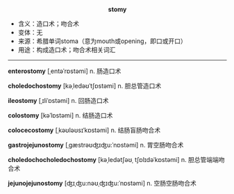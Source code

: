 
**<center>stomy</center>**

- <span class="definition">含义：造口术；吻合术</span>
- <span class="definition">变体：无</span>
- <span class="definition">来源：希腊单词stoma（意为mouth或opening，即口或开口）</span>
- <span class="definition">用途：构成造口术；吻合术相关词汇</span>

---

<span class="vocabulary">**enterostomy**</span> [ˌentəˈrɒstəmi] n. 肠造口术

<span class="vocabulary">**choledochostomy**</span> [kəˌledəʊˈtʃɒstəmi] n. 胆总管造口术

<span class="vocabulary">**ileostomy**</span> [ˌɪliˈɒstəmi] n. 回肠造口术

<span class="vocabulary">**colostomy**</span> [kəˈlɒstəmi] n. 结肠造口术

<span class="vocabulary">**colocecostomy**</span> [ˌkəʊləʊsɪˈkɒstəmi] n. 结肠盲肠吻合术

<span class="vocabulary">**gastrojejunostomy**</span> [ˌgæstrəʊʤɪʤu:ˈnɒstəmi] n. 胃空肠吻合术

<span class="vocabulary">**choledochocholedochostomy**</span> [kəˌledətʃəʊˌ tʃɒlɪdəˈkɒstəmi] n. 胆总管端端吻合术

<span class="vocabulary">**jejunojejunostomy**</span> [ʤɪˌʤu:nəʊˌʤɪʤu:ˈnɒstəmi] n. 空肠空肠吻合术
